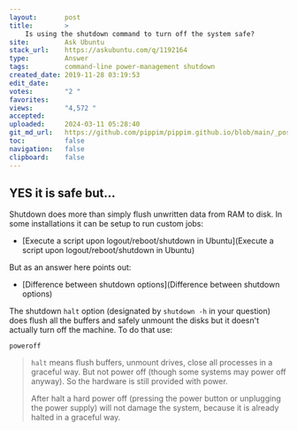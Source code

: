 ```yaml
---
layout:       post
title:        >
    Is using the shutdown command to turn off the system safe?
site:         Ask Ubuntu
stack_url:    https://askubuntu.com/q/1192164
type:         Answer
tags:         command-line power-management shutdown
created_date: 2019-11-28 03:19:53
edit_date:    
votes:        "2 "
favorites:    
views:        "4,572 "
accepted:     
uploaded:     2024-03-11 05:28:40
git_md_url:   https://github.com/pippim/pippim.github.io/blob/main/_posts/2019/2019-11-28-Is-using-the-shutdown-command-to-turn-off-the-system-safe_.md
toc:          false
navigation:   false
clipboard:    false
---
```


## YES it is safe but...

Shutdown does more than simply flush unwritten data from RAM to disk. In some installations it can be setup to run custom jobs:

- [Execute a script upon logout/reboot/shutdown in Ubuntu](Execute a script upon logout/reboot/shutdown in Ubuntu)

But as an answer here points out:

- [Difference between shutdown options](Difference between shutdown options)

The shutdown `halt` option (designated by `shutdown -h` in your question) does flush all the buffers and safely unmount the disks but it doesn't actually turn off the machine. To do that use:

``` 
poweroff
```

> `halt` means flush buffers, unmount drives, close all processes in a  
> graceful way. But not power off (though some systems may power off  
> anyway). So the hardware is still provided with power.  
>   
> After halt a hard power off (pressing the power button or unplugging  
> the power supply) will not damage the system, because it is already  
> halted in a graceful way.  
